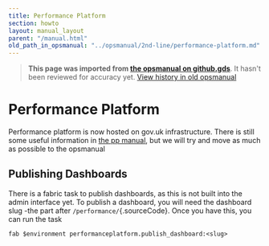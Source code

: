 ```yaml
---
title: Performance Platform
section: howto
layout: manual_layout
parent: "/manual.html"
old_path_in_opsmanual: "../opsmanual/2nd-line/performance-platform.md"
---
```




> **This page was imported from [the opsmanual on github.gds](https://github.gds/gds/opsmanual)**.
It hasn't been reviewed for accuracy yet.
[View history in old opsmanual](https://github.gds/gds/opsmanual/tree/master/2nd-line/performance-platform.md)


# Performance Platform

Performance platform is now hosted on gov.uk infrastructure. There is
still some useful information in [the pp
manual](https://github.gds/pages/gds/pp-manual/), but we will try and
move as much as possible to the opsmanual

## Publishing Dashboards

There is a fabric task to publish dashboards, as this is not built into
the admin interface yet. To publish a dashboard, you will need the
dashboard slug -the part after `/performance/`{.sourceCode}. Once you
have this, you can run the task

``` {.sourceCode .shell}
fab $environment performanceplatform.publish_dashboard:<slug>
```

